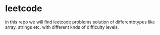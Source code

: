 # leetcode
in this repo we will find leetcode problems solution of differentbtypes like array, strings etc. with different knds of difficulty levels.


